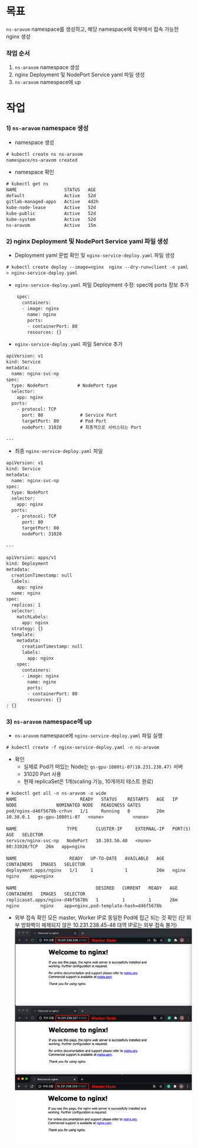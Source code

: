# 목표

`ns-aravom` namespace를 생성하고, 해당 namespace에 외부에서 접속 가능한 nginx 생성

### 작업 순서

1) `ns-aravom` namespace 생성
2) nginx Deployment 및 NodePort Service yaml 파일 생성
3) `ns-aravom` namespace에 up

# 작업

### 1) `ns-aravom` namespace 생성

* namespace 생성
```
# kubectl create ns ns-aravom
namespace/ns-aravom created
```

* namespace 확인
```
# kubectl get ns
NAME                  STATUS   AGE
default               Active   52d
gitlab-managed-apps   Active   4d2h
kube-node-lease       Active   52d
kube-public           Active   52d
kube-system           Active   52d
ns-aravom             Active   15m
```

### 2) nginx Deployment 및 NodePort Service yaml 파일 생성

* Deployment yaml 문법 확인 및 `nginx-service-deploy.yaml` 파일 생성
```
# kubectl create deploy --image=nginx  nginx --dry-run=client -o yaml > nginx-service-deploy.yaml
```

* `nginx-service-deploy.yaml` 파일 Deployment 수정: spec에 ports 정보 추가
```
    spec:
      containers:
      - image: nginx
        name: nginx
        ports:
        - containerPort: 80
        resources: {}
```

* `nginx-service-deploy.yaml` 파일 Service 추가
```
apiVersion: v1
kind: Service
metadata:
  name: nginx-svc-np
spec:
  type: NodePort           # NodePort type
  selector:
    app: nginx
  ports:
    - protocol: TCP
      port: 80              # Service Port
      targetPort: 80        # Pod Port
      nodePort: 31020       # 최종적으로 서비스되는 Port

---
```

* 최종 `nginx-service-deploy.yaml` 파일
```
apiVersion: v1
kind: Service
metadata:
  name: nginx-svc-np
spec:
  type: NodePort
  selector:
    app: nginx
  ports:
    - protocol: TCP
      port: 80
      targetPort: 80
      nodePort: 31020

---

apiVersion: apps/v1
kind: Deployment
metadata:
  creationTimestamp: null
  labels:
    app: nginx
  name: nginx
spec:
  replicas: 1
  selector:
    matchLabels:
      app: nginx
  strategy: {}
  template:
    metadata:
      creationTimestamp: null
      labels:
        app: nginx
    spec:
      containers:
      - image: nginx
        name: nginx
        ports:
        - containerPort: 80
        resources: {}
: {}
```

### 3) `ns-aravom` namespace에 up

* `ns-aravom` namespace에 `nginx-service-deploy.yaml` 파일 실행
```
# kubectl create -f nginx-service-deploy.yaml -n ns-aravom
```

* 확인
  * 실제로 Pod가 떠있는 Node는 `gs-gpu-1080ti-07(10.231.238.47)` 서버  
  * 31020 Port 사용
  * 현재 replicaSet은 1개(scaling 가능, 10개까지 테스트 완료)

```
# kubectl get all -n ns-aravom -o wide
NAME                        READY   STATUS    RESTARTS   AGE   IP          NODE               NOMINATED NODE   READINESS GATES
pod/nginx-d46f5678b-crhvn   1/1     Running   0          26m   10.38.0.1   gs-gpu-1080ti-07   <none>           <none>

NAME                   TYPE       CLUSTER-IP     EXTERNAL-IP   PORT(S)        AGE   SELECTOR
service/nginx-svc-np   NodePort   10.103.56.40   <none>        80:31020/TCP   26m   app=nginx

NAME                    READY   UP-TO-DATE   AVAILABLE   AGE   CONTAINERS   IMAGES   SELECTOR
deployment.apps/nginx   1/1     1            1           26m   nginx        nginx    app=nginx

NAME                              DESIRED   CURRENT   READY   AGE   CONTAINERS   IMAGES   SELECTOR
replicaset.apps/nginx-d46f5678b   1         1         1       26m   nginx        nginx    app=nginx,pod-template-hash=d46f5678b
```

* 외부 접속 확인
모든 master, Worker IP로 동일한 Pod에 접근 되는 것 확인
(단 외부 방화벽이 해제되지 않은 10.231.238.45-48 대역 IP로는 외부 접속 불가)
![](/k8s-core-concepts/images/08-Namespaces-1.png)